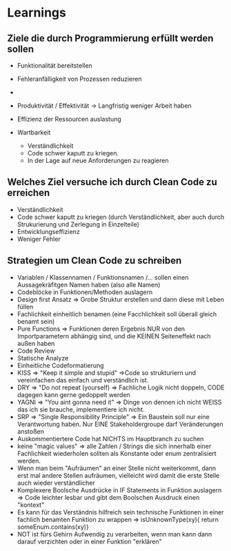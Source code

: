 # Learnings

 ## Ziele die durch Programmierung erfüllt werden sollen

* Funktionalität bereitstellen
* Fehleranfälligkeit von Prozessen reduzieren
* 
* Produktivität / Effektivität -> Langfristig weniger Arbeit haben
* Effizienz der Ressourcen auslastung

* Wartbarkeit
  * Verständlichkeit
  * Code schwer kaputt zu kriegen.
  * In der Lage auf neue Anforderungen zu reagieren
  


 ## Welches Ziel versuche ich durch Clean Code zu erreichen
* Verständlichkeit
* Code schwer kaputt zu kriegen (durch Verständlichkeit, aber auch durch Strukurierung und Zerlegung in Einzelteile)
* Entwicklungseffizienz
* Weniger Fehler

 ## Strategien um Clean Code zu schreiben
* Variablen / Klassennamen / Funktionsnamen /... sollen einen Aussagekräfitgen Namen haben (also alle Namen)
* Codeblöcke in Funktionen/Methoden auslagern
* Design first Ansatz => Grobe Struktur erstellen und dann diese mit Leben füllen
* Fachlichkeit einheitlich benamen (eine Facchlichkeit soll überall gleich benamt sein)
* Pure Functions => Funktionen deren Ergebnis  NUR von den Importparametern abhängig sind, und die KEINEN Seiteneffekt nach außen haben
* Code Review
* Statische Analyze
* Einheitliche Codeformatierung
* KISS => "Keep it simple and stupid" =>Code so strukturiern und vereinfachen das einfach und verständlich ist.
* DRY => "Do not repeat (yourself) => Fachliche Logik nicht doppeln, CODE dagegen kann gerne gedoppelt werden
* YAGNI => "You aint gonna need it" => Dinge von dennen ich nicht WEISS das ich sie brauche, implementiere ich nicht.
* SRP => "Single Responsibility Principle" => Ein Baustein soll nur eine Verantwortung haben. Nur EINE Stakeholdergroupe darf Veränderungen anstoßen
* Auskommentiertere Code hat NICHTS im Hauptbranch zu suchen
* keine "magic values" => alle Zahlen / Strings die sich innerhalb einer Fachlichkeit wiederholen sollten als Konstante oder enum zentralisiert werden.
* Wenn man beim "Aufräumen" an einer Stelle nicht weiterkommt, dann erst mal andere Stellen aufräumen, vielleicht wird damit die erste Stelle auch wieder verständlicher
* Komplexere Boolsche Ausdrücke in IF Statements in Funktion auslagern => Code leichter lesbar und gibt dem Boolschen Ausdruck einen "kontext"
* Es kann für das Verständnis hilfreich sein technische Funktionen in einer fachlich benamten Funktion zu wrappen => isUnknownType(xy){ return someEnum.contains(xy)}
* NOT ist fürs Gehirn Aufwendig zu verarbeiten, wenn man kann dann darauf verzichten oder in einer Funktion "erklären"
